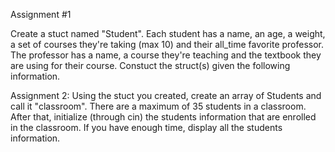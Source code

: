 Assignment #1

Create a stuct named "Student". Each student has a name, an age, a weight, a set
of courses they're taking (max 10) and their all_time favorite professor. The
professor has a name, a course they're teaching and the textbook they are using
for their course. Constuct the struct(s) given the following information.


Assignment 2:
Using the stuct you created, create an array of Students and call it "classroom". There are a maximum
of 35 students in a classroom. After that, initialize (through cin) the students information that are
enrolled in the classroom. If you have enough time, display all the students information.
